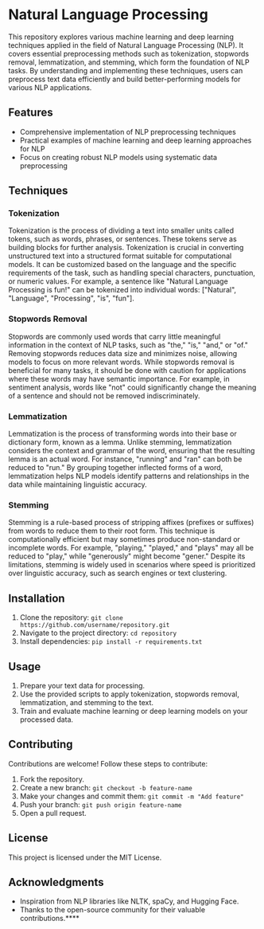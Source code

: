 #  Natural Language Processing

This repository explores various machine learning and deep learning techniques applied in the field of Natural Language Processing (NLP). It covers essential preprocessing methods such as tokenization, stopwords removal, lemmatization, and stemming, which form the foundation of NLP tasks. By understanding and implementing these techniques, users can preprocess text data efficiently and build better-performing models for various NLP applications.

## Features

- Comprehensive implementation of NLP preprocessing techniques
- Practical examples of machine learning and deep learning approaches for NLP
- Focus on creating robust NLP models using systematic data preprocessing

## Techniques

### Tokenization
Tokenization is the process of dividing a text into smaller units called tokens, such as words, phrases, or sentences. These tokens serve as building blocks for further analysis. Tokenization is crucial in converting unstructured text into a structured format suitable for computational models. It can be customized based on the language and the specific requirements of the task, such as handling special characters, punctuation, or numeric values. For example, a sentence like "Natural Language Processing is fun!" can be tokenized into individual words: ["Natural", "Language", "Processing", "is", "fun"].

### Stopwords Removal
Stopwords are commonly used words that carry little meaningful information in the context of NLP tasks, such as "the," "is," "and," or "of." Removing stopwords reduces data size and minimizes noise, allowing models to focus on more relevant words. While stopwords removal is beneficial for many tasks, it should be done with caution for applications where these words may have semantic importance. For example, in sentiment analysis, words like "not" could significantly change the meaning of a sentence and should not be removed indiscriminately.

### Lemmatization
Lemmatization is the process of transforming words into their base or dictionary form, known as a lemma. Unlike stemming, lemmatization considers the context and grammar of the word, ensuring that the resulting lemma is an actual word. For instance, "running" and "ran" can both be reduced to "run." By grouping together inflected forms of a word, lemmatization helps NLP models identify patterns and relationships in the data while maintaining linguistic accuracy.

### Stemming
Stemming is a rule-based process of stripping affixes (prefixes or suffixes) from words to reduce them to their root form. This technique is computationally efficient but may sometimes produce non-standard or incomplete words. For example, "playing," "played," and "plays" may all be reduced to "play," while "generously" might become "gener." Despite its limitations, stemming is widely used in scenarios where speed is prioritized over linguistic accuracy, such as search engines or text clustering.

## Installation

1. Clone the repository: `git clone https://github.com/username/repository.git`
2. Navigate to the project directory: `cd repository`
3. Install dependencies: `pip install -r requirements.txt`

## Usage

1. Prepare your text data for processing.
2. Use the provided scripts to apply tokenization, stopwords removal, lemmatization, and stemming to the text.
3. Train and evaluate machine learning or deep learning models on your processed data.

## Contributing

Contributions are welcome! Follow these steps to contribute:

1. Fork the repository.
2. Create a new branch: `git checkout -b feature-name`
3. Make your changes and commit them: `git commit -m "Add feature"`
4. Push your branch: `git push origin feature-name`
5. Open a pull request.

## License

This project is licensed under the MIT License.

## Acknowledgments

- Inspiration from NLP libraries like NLTK, spaCy, and Hugging Face.
- Thanks to the open-source community for their valuable contributions.****
